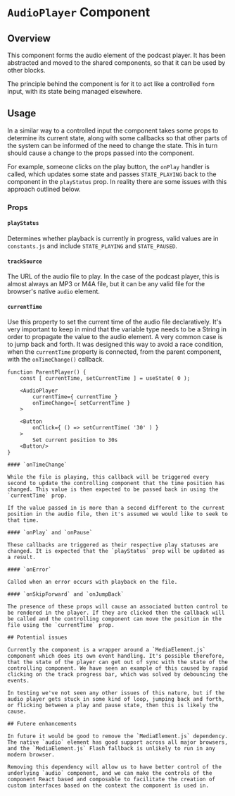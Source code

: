 # `AudioPlayer` Component

## Overview

This component forms the audio element of the podcast player. It has been abstracted and moved to the shared components, so that it can be used by other blocks.

The principle behind the component is for it to act like a controlled `form` input, with its state being managed elsewhere.

## Usage

In a similar way to a controlled input the component takes some props to determine its current state, along with some callbacks so that other parts of the system can be informed of the need to change the state. This in turn should cause a change to the props passed into the component. 

For example, someone clicks on the play button, the `onPlay` handler is called, which updates some state and passes `STATE_PLAYING` back to the component in the `playStatus` prop. In reality there are some issues with this approach outlined below.

### Props

#### `playStatus`

Determines whether playback is currently in progress, valid values are in `constants.js` and include `STATE_PLAYING` and `STATE_PAUSED`.

#### `trackSource`

The URL of the audio file to play. In the case of the podcast player, this is almost always an MP3 or M4A file, but it can be any valid file for the browser's native `audio` element.

#### `currentTime`

Use this property to set the current time of the audio file declaratively.
It's very important to keep in mind that the variable type needs to be a String in order to propagate the value to the audio element. A very common case is to jump back and forth.
It was designed this way to avoid a race condition, when the `currentTime` property is connected, from the parent component,
with the `onTimeChange()` callback.

```es6
function ParentPlayer() {
	const [ currentTime, setCurrentTime ] = useState( 0 );

	<AudioPlayer
		currentTime={ currentTime }
		onTimeChange={ setCurrentTime }
	>

	<Button
		onClick={ () => setCurrentTime( '30' ) }
	>
		Set current position to 30s
	<Button/>
}

#### `onTimeChange`

While the file is playing, this callback will be triggered every second to update the controlling component that the time position has changed. This value is then expected to be passed back in using the `currentTime` prop.

If the value passed in is more than a second different to the current position in the audio file, then it's assumed we would like to seek to that time.

#### `onPlay` and `onPause`

These callbacks are triggered as their respective play statuses are changed. It is expected that the `playStatus` prop will be updated as a result.

#### `onError`

Called when an error occurs with playback on the file.

#### `onSkipForward` and `onJumpBack`

The presence of these props will cause an associated button control to be rendered in the player. If they are clicked then the callback will be called and the controlling component can move the position in the file using the `currentTime` prop.

## Potential issues

Currently the component is a wrapper around a `MediaElement.js` component which does its own event handling. It's possible therefore, that the state of the player can get out of sync with the state of the controlling component. We have seen an example of this caused by rapid clicking on the track progress bar, which was solved by debouncing the events.

In testing we've not seen any other issues of this nature, but if the audio player gets stuck in some kind of loop, jumping back and forth, or flicking between a play and pause state, then this is likely the cause.

## Futere enhancements

In future it would be good to remove the `MediaElement.js` dependency. The native `audio` element has good support across all major browsers, and the `MediaElement.js` Flash fallback is unlikely to run in any modern browser. 

Removing this dependency will allow us to have better control of the underlying `audio` component, and we can make the controls of the component React based and composable to facilitate the creation of custom interfaces based on the context the component is used in.

